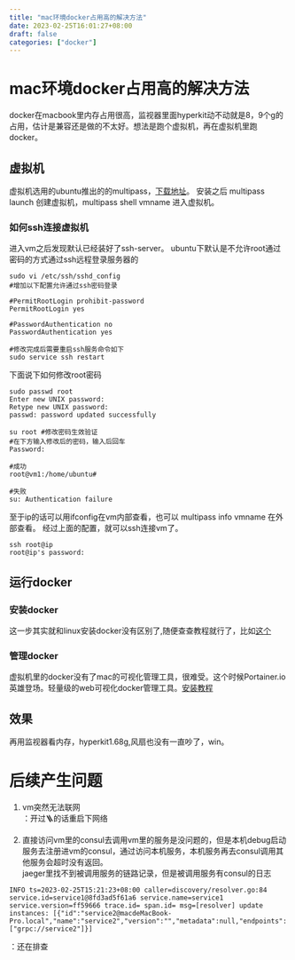 ```yaml
---
title: "mac环境docker占用高的解决方法"
date: 2023-02-25T16:01:27+08:00
draft: false
categories: ["docker"]
---
```

# mac环境docker占用高的解决方法

docker在macbook里内存占用很高，监视器里面hyperkit动不动就是8，9个g的占用，估计是兼容还是做的不太好。想法是跑个虚拟机，再在虚拟机里跑docker。

## 虚拟机
虚拟机选用的ubuntu推出的的multipass，[下载地址](https://multipass.run/docs/installing-on-macos)。
安装之后 multipass launch 创建虚拟机，multipass shell vmname 进入虚拟机。

### 如何ssh连接虚拟机
进入vm之后发现默认已经装好了ssh-server。
ubuntu下默认是不允许root通过密码的方式通过ssh远程登录服务器的
```
sudo vi /etc/ssh/sshd_config
#增加以下配置允许通过ssh密码登录

#PermitRootLogin prohibit-password
PermitRootLogin yes

#PasswordAuthentication no
PasswordAuthentication yes

#修改完成后需要重启ssh服务命令如下
sudo service ssh restart
```

下面说下如何修改root密码

```
sudo passwd root
Enter new UNIX password:
Retype new UNIX password:
passwd: password updated successfully

su root #修改密码生效验证
#在下方输入修改后的密码，输入后回车
Password:

#成功
root@vm1:/home/ubuntu#

#失败
su: Authentication failure
```
至于ip的话可以用ifconfig在vm内部查看，也可以 multipass info vmname 在外部查看。
经过上面的配置，就可以ssh连接vm了。

```
ssh root@ip
root@ip's password:
```


## 运行docker

### 安装docker
这一步其实就和linux安装docker没有区别了,随便查查教程就行了，比如[这个](https://blog.csdn.net/qq_43648470/article/details/108171050)


### 管理docker
虚拟机里的docker没有了mac的可视化管理工具，很难受。这个时候Portainer.io英雄登场。轻量级的web可视化docker管理工具。[安装教程](https://zhuanlan.zhihu.com/p/256469146)

## 效果
再用监视器看内存，hyperkit1.68g,风扇也没有一直吵了，win。


# 后续产生问题

1. vm突然无法联网  
：开过🪜的话重启下网络

2. 直接访问vm里的consul去调用vm里的服务是没问题的，但是本机debug启动服务去注册进vm的consul，通过访问本机服务，本机服务再去consul调用其他服务会超时没有返回。  
jaeger里找不到被调用服务的链路记录，但是被调用服务有consul的日志  
```
INFO ts=2023-02-25T15:21:23+08:00 caller=discovery/resolver.go:84 service.id=service1@8fd3ad5f61a6 service.name=service1 service.version=ff59666 trace.id= span.id= msg=[resolver] update instances: [{"id":"service2@macdeMacBook-Pro.local","name":"service2","version":"","metadata":null,"endpoints":["grpc://service2"]}]
```
：还在排查
